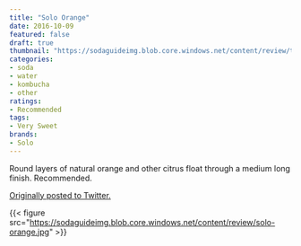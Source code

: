 ```yaml
---
title: "Solo Orange"
date: 2016-10-09
featured: false
draft: true
thumbnail: "https://sodaguideimg.blob.core.windows.net/content/review/thumbs/solo-orange.jpg"
categories:
- soda
- water
- kombucha
- other
ratings:
- Recommended
tags:
- Very Sweet
brands:
- Solo
---
```


Round layers of natural orange and other citrus float through a medium long finish. Recommended.

[Originally posted to Twitter.](https://twitter.com/Cavorter/status/785188209810694144)

{{< figure src="https://sodaguideimg.blob.core.windows.net/content/review/solo-orange.jpg" >}}

